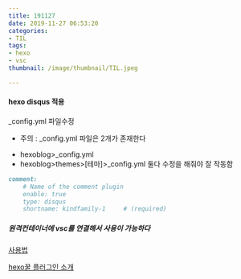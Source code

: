```yaml
---
title: 191127
date: 2019-11-27 06:53:20
categories:
- TIL
tags:
- hexo
- vsc
thumbnail: /image/thumbnail/TIL.jpeg

---
```



#### hexo disqus 적용
_config.yml 파일수정
* 주의 : _config.yml 파일은 2개가 존재한다 
- hexoblog>_config.yml
- hexoblog>themes>[테마]>_config.yml
둘다 수정을 해줘야 잘 작동함

```markdown
comment:
    # Name of the comment plugin
    enable: true
    type: disqus
    shortname: kindfamily-1     # (required)

```

##### 원격컨테이너에 vsc를 연결해서 사용이 가능하다

[사용법](https://evols-atirev.tistory.com/28)

[hexo꿀 플러그인 소개](https://d2fault.github.io/2018/02/20/20180220-hexo-essential-plugin/)